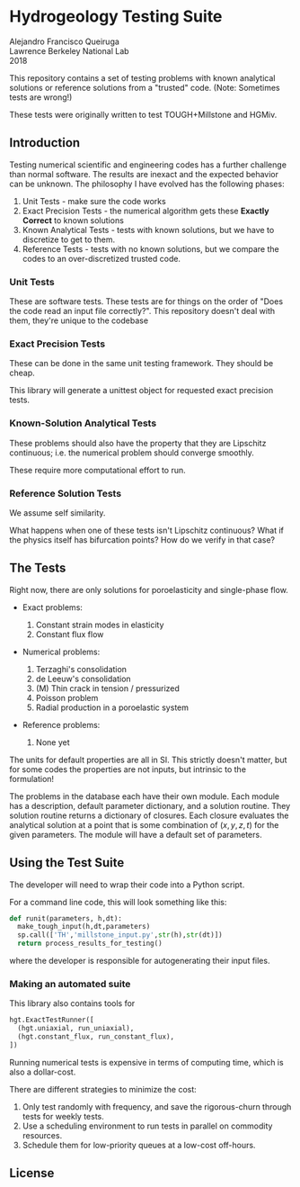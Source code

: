 # Hydrogeology Testing Suite

Alejandro Francisco Queiruga  
Lawrence Berkeley National Lab  
2018

This repository contains a set of testing problems with known analytical solutions or reference solutions from a "trusted" code. (Note: Sometimes tests are wrong!)

These tests were originally written to test TOUGH+Millstone and HGMiv.

## Introduction

Testing numerical scientific and engineering codes has a further challenge than normal software. The results are inexact and the expected behavior can be unknown. The philosophy I have evolved has the following phases:

1. Unit Tests - make sure the code works
2. Exact Precision Tests - the numerical algorithm gets these **Exactly Correct** to known solutions
3. Known Analytical Tests - tests with known solutions, but we have to discretize to get to them.
4. Reference Tests - tests with no known solutions, but we compare the codes to an over-discretized trusted code.

### Unit Tests

These are software tests. These tests are for things on the order of "Does the code read an input file correctly?". This repository doesn't deal with them, they're unique to the codebase

### Exact Precision Tests

These can be done in the same unit testing framework. They should be cheap.

This library will generate a unittest object for requested exact precision tests.

### Known-Solution Analytical Tests

These problems should also have the property that they are Lipschitz continuous; i.e. the numerical problem should converge smoothly.

These require more computational effort to run.

### Reference Solution Tests

We assume self similarity.

What happens when one of these tests isn't Lipschitz continuous? What if the physics itself has bifurcation points? How do we verify in that case?

## The Tests

Right now, there are only solutions for poroelasticity and single-phase flow.

- Exact problems:
  1. Constant strain modes in elasticity
  2. Constant flux flow

- Numerical problems:
  1. Terzaghi's consolidation
  2. de Leeuw's consolidation
  3. (M) Thin crack in tension / pressurized
  4. Poisson problem
  5. Radial production in a poroelastic system

- Reference problems:
  1. None yet

The units for default properties are all in SI. This strictly doesn't matter, but for some codes the properties are not inputs, but intrinsic to the formulation!

The problems in the database each have their own module.
Each module has a description, default parameter dictionary, and a solution routine.
They solution routine returns a dictionary of closures. Each closure evaluates the analytical solution at a point that is some combination of $(x,y,z,t)$ for the given parameters.
The module will have a default set of parameters.

## Using the Test Suite

The developer will need to wrap their code into a Python script.

For a command line code, this will look something like this:
```python
def runit(parameters, h,dt):
  make_tough_input(h,dt,parameters)
  sp.call(['TH','millstone_input.py',str(h),str(dt)])
  return process_results_for_testing()
```
where the developer is responsible for autogenerating their input files.

### Making an automated suite

This library also contains tools for
```python
hgt.ExactTestRunner([
  (hgt.uniaxial, run_uniaxial),
  (hgt.constant_flux, run_constant_flux),
])
```

Running numerical tests is expensive in terms of computing time, which is also a dollar-cost.

There are different strategies to minimize the cost:

1. Only test randomly with frequency, and save the rigorous-churn through tests for weekly tests.
2. Use a scheduling environment to run tests in parallel on commodity resources.
3. Schedule them for low-priority queues at a low-cost off-hours.

## License

